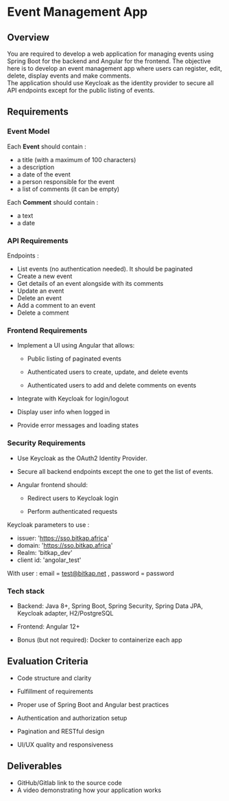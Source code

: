 # Event Management App

## Overview

You are required to develop a web application for managing events using Spring Boot for the backend and Angular for the frontend. The objective here is to develop an event management app where users can register, edit, delete, display events and make comments.\
The application should use Keycloak as the identity provider to secure all API endpoints except for the public listing of events.

## Requirements

### Event Model

Each **Event** should contain :

* a title (with a maximum of 100 characters)
* a description
* a date of the event
* a person responsible for the event
* a list of comments (it can be empty)

Each **Comment** should contain :

* a text
* a date

### API Requirements

Endpoints :

* List events (no authentication needed). It should be paginated
* Create a new event
* Get details of an event alongside with its comments
* Update an event
* Delete an event
* Add a comment to an event
* Delete a comment

### Frontend Requirements

* Implement a UI using Angular that allows:
  
  * Public listing of paginated events

  * Authenticated users to create, update, and delete events
  
  * Authenticated users to add and delete comments on events

* Integrate with Keycloak for login/logout

* Display user info when logged in

* Provide error messages and loading states

### Security Requirements

* Use Keycloak as the OAuth2 Identity Provider.

* Secure all backend endpoints except the one to get the list of events.

* Angular frontend should:

  * Redirect users to Keycloak login

  * Perform authenticated requests

Keycloak parameters to use :

* issuer: 'https://sso.bitkap.africa'
* domain: 'https://sso.bitkap.africa'
* Realm: 'bitkap_dev'
* client id: 'angolar_test'
  
With user : email = test@bitkap.net , password = password  

### Tech stack

* Backend: Java 8+, Spring Boot, Spring Security, Spring Data JPA, Keycloak adapter, H2/PostgreSQL

* Frontend: Angular 12+

* Bonus (but not required): Docker to containerize each app

## Evaluation Criteria

* Code structure and clarity

* Fulfillment of requirements

* Proper use of Spring Boot and Angular best practices

* Authentication and authorization setup

* Pagination and RESTful design

* UI/UX quality and responsiveness

## Deliverables

* GitHub/Gitlab link to the source code
* A video demonstrating how your application works
